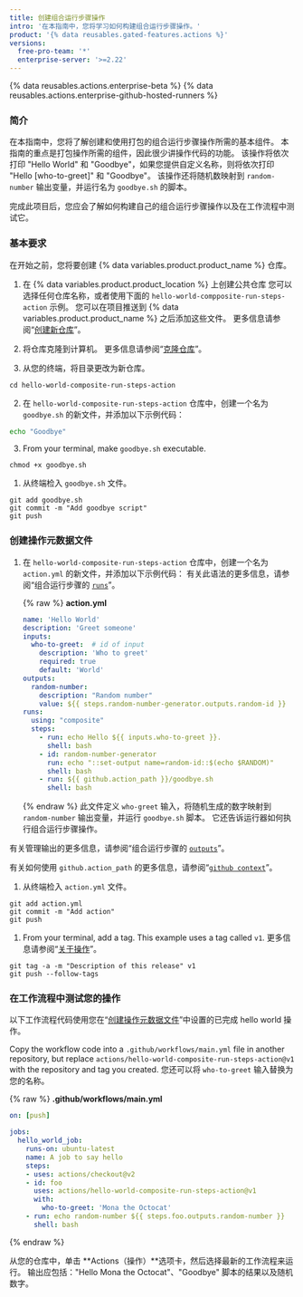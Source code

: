 ```yaml
---
title: 创建组合运行步骤操作
intro: '在本指南中，您将学习如何构建组合运行步骤操作。'
product: '{% data reusables.gated-features.actions %}'
versions:
  free-pro-team: '*'
  enterprise-server: '>=2.22'
---
```


{% data reusables.actions.enterprise-beta %}
{% data reusables.actions.enterprise-github-hosted-runners %}

### 简介

在本指南中，您将了解创建和使用打包的组合运行步骤操作所需的基本组件。 本指南的重点是打包操作所需的组件，因此很少讲操作代码的功能。 该操作将依次打印 "Hello World" 和 "Goodbye"，如果您提供自定义名称，则将依次打印 "Hello [who-to-greet]" 和 "Goodbye"。 该操作还将随机数映射到 `random-number` 输出变量，并运行名为 `goodbye.sh` 的脚本。

完成此项目后，您应会了解如何构建自己的组合运行步骤操作以及在工作流程中测试它。

### 基本要求

在开始之前，您将要创建 {% data variables.product.product_name %} 仓库。

1. 在 {% data variables.product.product_location %} 上创建公共仓库 您可以选择任何仓库名称，或者使用下面的 `hello-world-compposite-run-steps-action` 示例。 您可以在项目推送到 {% data variables.product.product_name %} 之后添加这些文件。 更多信息请参阅“[创建新仓库](/articles/creating-a-new-repository)”。

1. 将仓库克隆到计算机。 更多信息请参阅“[克隆仓库](/articles/cloning-a-repository)”。

1. 从您的终端，将目录更改为新仓库。

  ```shell
  cd hello-world-composite-run-steps-action
  ```

2. 在 `hello-world-composite-run-steps-action` 仓库中，创建一个名为 `goodbye.sh` 的新文件，并添加以下示例代码：

  ```bash
  echo "Goodbye"
  ```

3. From your terminal, make `goodbye.sh` executable.

  ```shell
  chmod +x goodbye.sh
  ```

1. 从终端检入 `goodbye.sh` 文件。
  ```shell
  git add goodbye.sh
  git commit -m "Add goodbye script"
  git push
  ```

### 创建操作元数据文件

1. 在 `hello-world-composite-run-steps-action` 仓库中，创建一个名为 `action.yml` 的新文件，并添加以下示例代码： 有关此语法的更多信息，请参阅“组合运行步骤的 [`runs`](/actions/creating-actions/metadata-syntax-for-github-actions#runs-for-composite-run-steps-actions)”。

    {% raw %}
    **action.yml**
    ```yaml
    name: 'Hello World'
    description: 'Greet someone'
    inputs:
      who-to-greet:  # id of input
        description: 'Who to greet'
        required: true
        default: 'World'
    outputs:
      random-number: 
        description: "Random number"
        value: ${{ steps.random-number-generator.outputs.random-id }}
    runs:
      using: "composite"
      steps: 
        - run: echo Hello ${{ inputs.who-to-greet }}.
          shell: bash
        - id: random-number-generator
          run: echo "::set-output name=random-id::$(echo $RANDOM)"
          shell: bash
        - run: ${{ github.action_path }}/goodbye.sh
          shell: bash
    ```
    {% endraw %}
  此文件定义 `who-greet` 输入，将随机生成的数字映射到 `random-number` 输出变量，并运行 `goodbye.sh` 脚本。 它还告诉运行器如何执行组合运行步骤操作。

  有关管理输出的更多信息，请参阅“组合运行步骤的 [`outputs`](/actions/creating-actions/metadata-syntax-for-github-actions#outputs-for-composite-run-steps-actions)”。

  有关如何使用 `github.action_path` 的更多信息，请参阅“[`github context`](/actions/reference/context-and-expression-syntax-for-github-actions#github-context)”。

1. 从终端检入 `action.yml` 文件。

  ```shell
  git add action.yml
  git commit -m "Add action"
  git push
  ```

1. From your terminal, add a tag. This example uses a tag called `v1`. 更多信息请参阅“[关于操作](/actions/creating-actions/about-actions#using-release-management-for-actions)”。

  ```shell
  git tag -a -m "Description of this release" v1
  git push --follow-tags
  ```

### 在工作流程中测试您的操作

以下工作流程代码使用您在“[创建操作元数据文件](/actions/creating-actions/creating-a-composite-run-steps-action#creating-an-action-metadata-file)”中设置的已完成 hello world 操作。

Copy the workflow code into a `.github/workflows/main.yml` file in another repository, but replace `actions/hello-world-composite-run-steps-action@v1` with the repository and tag you created. 您还可以将 `who-to-greet` 输入替换为您的名称。

{% raw %}
**.github/workflows/main.yml**
```yaml
on: [push]

jobs:
  hello_world_job:
    runs-on: ubuntu-latest
    name: A job to say hello
    steps:
    - uses: actions/checkout@v2
    - id: foo
      uses: actions/hello-world-composite-run-steps-action@v1
      with:
        who-to-greet: 'Mona the Octocat'
    - run: echo random-number ${{ steps.foo.outputs.random-number }} 
      shell: bash
```
{% endraw %}

从您的仓库中，单击 **Actions（操作）**选项卡，然后选择最新的工作流程来运行。 输出应包括："Hello Mona the Octocat"、"Goodbye" 脚本的结果以及随机数字。

